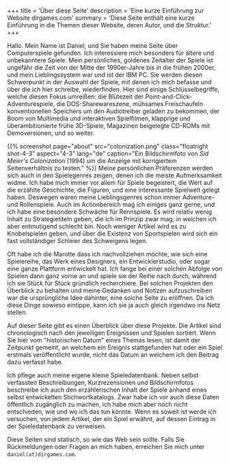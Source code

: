 +++
title = 'Über diese Seite'
description = 'Eine kurze Einführung zur Website dirgames.com'
summary = 'Diese Seite enthält eine kurze Einführung in die Themen dieser Website, deren Autor, und die Struktur.'
+++

Hallo. Mein Name ist Daniel, und Sie haben meine Seite über Computerspiele gefunden. Ich interessiere mich besonders für ältere und unbekanntere Spiele. Mein persönliches, goldenes Zeitalter der Spiele ist ungefähr die Zeit von der Mitte der 1990er-Jahre bis in die frühen 2000er, und mein Lieblingssystem war und ist der IBM PC. Sie werden diesen Schwerpunkt in der Auswahl der Spiele, mit denen ich mich befasse und über die ich hier schreibe, wiederfinden. Hier sind einige Schlüsselbegriffe, welche diesen Fokus umreißen: die Blütezeit der Point-and-Click-Adventurespiele, die DOS-Sharewareszene, mühsames Freischaufeln konventionellen Speichers um den Audiotreiber geladen zu bekommen, der Boom von Multimedia und interaktiven Spielfilmen, klapprige und überambitionierte frühe 3D-Spiele, Magazinen beigelegte CD-ROMs mit Demoversionen, und so weiter.

{{% screenshot page="about" src="colonization.png" class="floatright shot-4-3" aspect="4-3" lang="de" caption="Ein Bildschirmfoto von *Sid Meier's Colonization* (1994) um die Anzeige mit korrigiertem Seitenverhältnis zu testen." %}}
Meine persönlichen Präferenzen werden sich auch in den Spielegenres zeigen, denen ich die meiste Aufmerksamkeit widme. Ich habe mich immer vor allem für Spiele begeistert, die Wert auf die erzählte Geschichte, die Figuren, und eine interessante Spielwelt gelegt haben. Deswegen waren meine Lieblingsgenres schon immer Adventure- und Rollenspiele. Auch im Actionbereich mag ich einiges ganz gerne, und ich habe eine besondere Schwäche für Rennspiele. Es wird relativ wenig Inhalt zu Strategietiteln geben, die ich im Prinzip zwar mag, in welchen ich aber entmutigend schlecht bin. Noch weniger Artikel wird es zu Knobelspielen geben, und über die Existenz von Sportspielen wird sich ein fast vollständiger Schleier des Schweigens legen.

Oft habe ich die Marotte dass ich nachvollziehen möchte, wie sich eine Spielereihe, das Werk eines Designers, ein Entwicklerstudio, oder sogar eine ganze Plattform entwickelt hat. Ich fange bei einer solchen Abfolge von Spielen dann ganz vorne an und spiele sie der Reihe nach durch, während ich sie Stück für Stück gründlich recherchiere. Bei solchen Projekten den Überblick zu behalten und meine Gedanken und Notizen aufzuschreiben war die ursprüngliche Idee dahinter, eine solche Seite zu eröffnen. Da ich diese Dinge sowieso eintippe, kann ich sie ja auch gleich irgendwo ins Netz stellen.

Auf dieser Seite gibt es einen Überblick über diese Projekte. Die Artikel sind chronologisch nach den jeweiligen Ereignissen und Spielen sortiert. Wenn Sie hier vom "historischen Datum" eines Themas lesen, ist damit der Zeitpunkt gemeint, an welchem ein Ereignis stattgefunden hat oder ein Spiel erstmals veröffentlicht wurde, nicht das Datum an welchem ich den Beitrag dazu verfasst habe.

Ich pflege auch meine eigene kleine Spieledatenbank. Neben selbst verfassten Beschreibungen, Kurzrezensionen und Bildschirmfotos beschreibe ich auch den erzählerischen Inhalt der Spiele anhand eines selbst entwickelten Stichwortkatalogs. Zwar habe ich vor auch diese Daten öffentlich zugänglich zu machen, ich habe mich aber noch nicht entschieden, wie und wo ich das tun könnte. Wenn es soweit ist werde ich versuchen, von jedem Artikel, der ein Spiel erwähnt, auf dessen Eintrag in der Spieledatenbank zu verweisen.

Diese Seiten sind statisch, so wie das Web sein sollte. Falls Sie Rückmeldungen oder Fragen an mich haben, erreichen Sie mich unter `daniel(at)dirgames.com`.